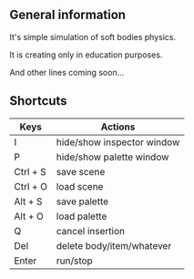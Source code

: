 ## General information

It's simple simulation of soft bodies physics.

It is creating only in education purposes.

And other lines coming soon...

## Shortcuts

| Keys  | Actions |
|-------|---------|
I | hide/show inspector window
P | hide/show palette window
Ctrl + S | save scene
Ctrl + O | load scene
Alt + S | save palette
Alt + O | load palette
Q | cancel insertion
Del | delete body/item/whatever
Enter | run/stop
